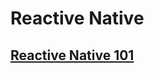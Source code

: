 # Reactive Native



## [Reactive Native 101](./ReactNative101)

[노마드코더 Reactive Native 101]: https://nomadcoders.co/react-native-for-beginners	"Reactive Native로 2개의 앱 만들기"


